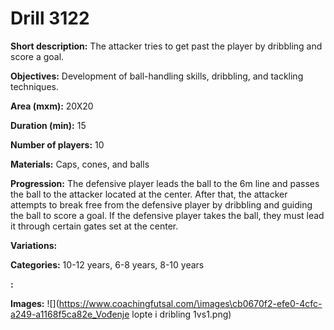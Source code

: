 # Drill 3122

**Short description:**
The attacker tries to get past the player by dribbling and score a goal.

**Objectives:**
Development of ball-handling skills, dribbling, and tackling techniques.

**Area (mxm):**
20X20

**Duration (min):**
15

**Number of players:**
10

**Materials:**
Caps, cones, and balls

**Progression:**
The defensive player leads the ball to the 6m line and passes the ball to the attacker located at the center. After that, the attacker attempts to break free from the defensive player by dribbling and guiding the ball to score a goal. If the defensive player takes the ball, they must lead it through certain gates set at the center.

**Variations:**


**Categories:**
10-12 years, 6-8 years, 8-10 years

**:**


**Images:**
![](https://www.coachingfutsal.com/\images\cb0670f2-efe0-4cfc-a249-a1168f5ca82e_Vođenje lopte i dribling 1vs1.png)

